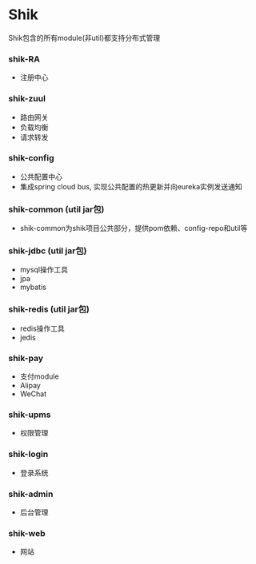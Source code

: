 # Shik

Shik包含的所有module(非util)都支持分布式管理
### shik-RA
- 注册中心

### shik-zuul
- 路由网关
- 负载均衡
- 请求转发

### shik-config
- 公共配置中心
- 集成spring cloud bus, 实现公共配置的热更新并向eureka实例发送通知

### shik-common (util jar包)
- shik-common为shik项目公共部分，提供pom依赖、config-repo和util等

### shik-jdbc (util jar包)
- mysql操作工具
- jpa
- mybatis

### shik-redis (util jar包)
- redis操作工具
- jedis

### shik-pay
- 支付module
- Alipay
- WeChat

### shik-upms
- 权限管理

### shik-login
- 登录系统

### shik-admin
- 后台管理

### shik-web
- 网站